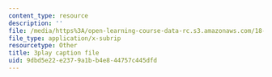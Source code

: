 ```yaml
---
content_type: resource
description: ''
file: /media/https%3A/open-learning-course-data-rc.s3.amazonaws.com/18-06-linear-algebra-spring-2010/9dbd5e22e2379a1bb4e844757c445dfd_7UJ4CFRGd-U.srt
file_type: application/x-subrip
resourcetype: Other
title: 3play caption file
uid: 9dbd5e22-e237-9a1b-b4e8-44757c445dfd
---
```


